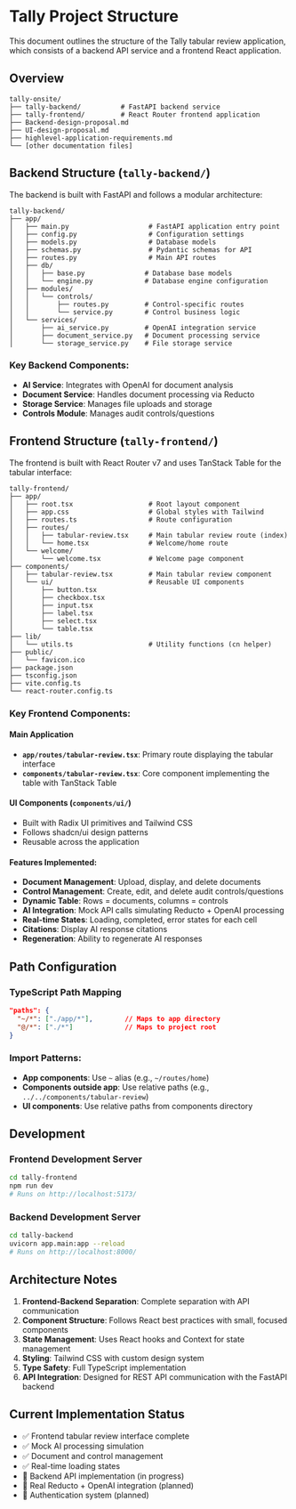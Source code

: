 # Tally Project Structure

This document outlines the structure of the Tally tabular review application, which consists of a backend API service and a frontend React application.

## Overview

```
tally-onsite/
├── tally-backend/          # FastAPI backend service
├── tally-frontend/         # React Router frontend application
├── Backend-design-proposal.md
├── UI-design-proposal.md
├── highlevel-application-requirements.md
└── [other documentation files]
```

## Backend Structure (`tally-backend/`)

The backend is built with FastAPI and follows a modular architecture:

```
tally-backend/
├── app/
│   ├── main.py                    # FastAPI application entry point
│   ├── config.py                  # Configuration settings
│   ├── models.py                  # Database models
│   ├── schemas.py                 # Pydantic schemas for API
│   ├── routes.py                  # Main API routes
│   ├── db/
│   │   ├── base.py               # Database base models
│   │   └── engine.py             # Database engine configuration
│   ├── modules/
│   │   └── controls/
│   │       ├── routes.py         # Control-specific routes
│   │       └── service.py        # Control business logic
│   └── services/
│       ├── ai_service.py         # OpenAI integration service
│       ├── document_service.py   # Document processing service
│       └── storage_service.py    # File storage service
```

### Key Backend Components:
- **AI Service**: Integrates with OpenAI for document analysis
- **Document Service**: Handles document processing via Reducto
- **Storage Service**: Manages file uploads and storage
- **Controls Module**: Manages audit controls/questions

## Frontend Structure (`tally-frontend/`)

The frontend is built with React Router v7 and uses TanStack Table for the tabular interface:

```
tally-frontend/
├── app/
│   ├── root.tsx                   # Root layout component
│   ├── app.css                    # Global styles with Tailwind
│   ├── routes.ts                  # Route configuration
│   ├── routes/
│   │   ├── tabular-review.tsx     # Main tabular review route (index)
│   │   └── home.tsx               # Welcome/home route
│   └── welcome/
│       └── welcome.tsx            # Welcome page component
├── components/
│   ├── tabular-review.tsx         # Main tabular review component
│   └── ui/                        # Reusable UI components
│       ├── button.tsx
│       ├── checkbox.tsx
│       ├── input.tsx
│       ├── label.tsx
│       ├── select.tsx
│       └── table.tsx
├── lib/
│   └── utils.ts                   # Utility functions (cn helper)
├── public/
│   └── favicon.ico
├── package.json
├── tsconfig.json
├── vite.config.ts
└── react-router.config.ts
```

### Key Frontend Components:

#### Main Application
- **`app/routes/tabular-review.tsx`**: Primary route displaying the tabular interface
- **`components/tabular-review.tsx`**: Core component implementing the table with TanStack Table

#### UI Components (`components/ui/`)
- Built with Radix UI primitives and Tailwind CSS
- Follows shadcn/ui design patterns
- Reusable across the application

#### Features Implemented:
- **Document Management**: Upload, display, and delete documents
- **Control Management**: Create, edit, and delete audit controls/questions
- **Dynamic Table**: Rows = documents, columns = controls
- **AI Integration**: Mock API calls simulating Reducto + OpenAI processing
- **Real-time States**: Loading, completed, error states for each cell
- **Citations**: Display AI response citations
- **Regeneration**: Ability to regenerate AI responses

## Path Configuration

### TypeScript Path Mapping
```json
"paths": {
  "~/*": ["./app/*"],        // Maps to app directory
  "@/*": ["./*"]             // Maps to project root
}
```

### Import Patterns:
- **App components**: Use `~` alias (e.g., `~/routes/home`)
- **Components outside app**: Use relative paths (e.g., `../../components/tabular-review`)
- **UI components**: Use relative paths from components directory

## Development

### Frontend Development Server
```bash
cd tally-frontend
npm run dev
# Runs on http://localhost:5173/
```

### Backend Development Server
```bash
cd tally-backend
uvicorn app.main:app --reload
# Runs on http://localhost:8000/
```

## Architecture Notes

1. **Frontend-Backend Separation**: Complete separation with API communication
2. **Component Structure**: Follows React best practices with small, focused components
3. **State Management**: Uses React hooks and Context for state management
4. **Styling**: Tailwind CSS with custom design system
5. **Type Safety**: Full TypeScript implementation
6. **API Integration**: Designed for REST API communication with the FastAPI backend

## Current Implementation Status

- ✅ Frontend tabular review interface complete
- ✅ Mock AI processing simulation
- ✅ Document and control management
- ✅ Real-time loading states
- 🚧 Backend API implementation (in progress)
- 🚧 Real Reducto + OpenAI integration (planned)
- 🚧 Authentication system (planned) 